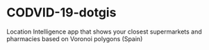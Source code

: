 # CODVID-19-dotgis

Location Intelligence app that shows your closest supermarkets and pharmacies based on Voronoi polygons (Spain)
